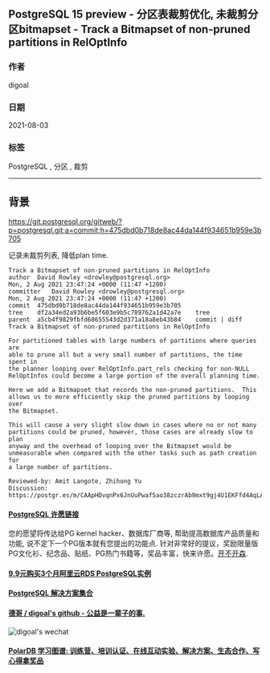 ## PostgreSQL 15 preview - 分区表裁剪优化, 未裁剪分区bitmapset - Track a Bitmapset of non-pruned partitions in RelOptInfo  
  
### 作者  
digoal  
  
### 日期  
2021-08-03  
  
### 标签  
PostgreSQL , 分区 , 裁剪  
  
----  
  
## 背景  
https://git.postgresql.org/gitweb/?p=postgresql.git;a=commit;h=475dbd0b718de8ac44da144f934651b959e3b705  
  
记录未裁剪列表, 降低plan time.    
  
```  
Track a Bitmapset of non-pruned partitions in RelOptInfo  
author	David Rowley <drowley@postgresql.org>	  
Mon, 2 Aug 2021 23:47:24 +0000 (11:47 +1200)  
committer	David Rowley <drowley@postgresql.org>	  
Mon, 2 Aug 2021 23:47:24 +0000 (11:47 +1200)  
commit	475dbd0b718de8ac44da144f934651b959e3b705  
tree	df2a34ed2a93b6be5f603e9b5c789762a1d42a7e	tree  
parent	a5cb4f9829fbfd68655543d2d371a18a8eb43b84	commit | diff  
Track a Bitmapset of non-pruned partitions in RelOptInfo  
  
For partitioned tables with large numbers of partitions where queries are  
able to prune all but a very small number of partitions, the time spent in  
the planner looping over RelOptInfo.part_rels checking for non-NULL  
RelOptInfos could become a large portion of the overall planning time.  
  
Here we add a Bitmapset that records the non-pruned partitions.  This  
allows us to more efficiently skip the pruned partitions by looping over  
the Bitmapset.  
  
This will cause a very slight slow down in cases where no or not many  
partitions could be pruned, however, those cases are already slow to plan  
anyway and the overhead of looping over the Bitmapset would be  
unmeasurable when compared with the other tasks such as path creation for  
a large number of partitions.  
  
Reviewed-by: Amit Langote, Zhihong Yu  
Discussion: https://postgr.es/m/CAApHDvqnPx6JnUuPwaf5ao38zczrAb9mxt9gj4U1EKFfd4AqLA@mail.gmail.com  
```  
  
  
#### [PostgreSQL 许愿链接](https://github.com/digoal/blog/issues/76 "269ac3d1c492e938c0191101c7238216")
您的愿望将传达给PG kernel hacker、数据库厂商等, 帮助提高数据库产品质量和功能, 说不定下一个PG版本就有您提出的功能点. 针对非常好的提议，奖励限量版PG文化衫、纪念品、贴纸、PG热门书籍等，奖品丰富，快来许愿。[开不开森](https://github.com/digoal/blog/issues/76 "269ac3d1c492e938c0191101c7238216").  
  
  
#### [9.9元购买3个月阿里云RDS PostgreSQL实例](https://www.aliyun.com/database/postgresqlactivity "57258f76c37864c6e6d23383d05714ea")
  
  
#### [PostgreSQL 解决方案集合](https://yq.aliyun.com/topic/118 "40cff096e9ed7122c512b35d8561d9c8")
  
  
#### [德哥 / digoal's github - 公益是一辈子的事.](https://github.com/digoal/blog/blob/master/README.md "22709685feb7cab07d30f30387f0a9ae")
  
  
![digoal's wechat](../pic/digoal_weixin.jpg "f7ad92eeba24523fd47a6e1a0e691b59")
  
  
#### [PolarDB 学习图谱: 训练营、培训认证、在线互动实验、解决方案、生态合作、写心得拿奖品](https://www.aliyun.com/database/openpolardb/activity "8642f60e04ed0c814bf9cb9677976bd4")
  
